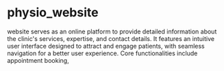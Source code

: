 # physio_website
website serves as an online platform to provide detailed information about the clinic's services, expertise, and contact details. It features an intuitive user interface designed to attract and engage patients, with seamless navigation for a better user experience. Core functionalities include appointment booking, 
